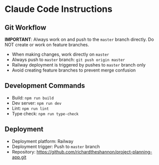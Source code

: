 # Claude Code Instructions

## Git Workflow

**IMPORTANT**: Always work on and push to the `master` branch directly. Do NOT create or work on feature branches.

- When making changes, work directly on `master`
- Always push to `master` branch: `git push origin master`
- Railway deployment is triggered by pushes to `master` branch only
- Avoid creating feature branches to prevent merge confusion

## Development Commands

- Build: `npm run build`
- Dev server: `npm run dev`
- Lint: `npm run lint`
- Type check: `npm run type-check`

## Deployment

- Deployment platform: Railway
- Deployment trigger: Push to `master` branch
- Repository: https://github.com/richardtheshannon/project-planning-app.git